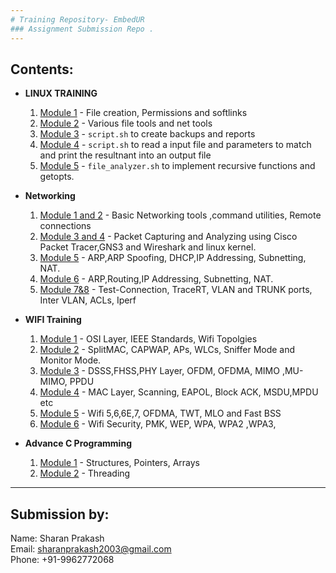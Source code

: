 ```yaml
---
# Training Repository- EmbedUR
### Assignment Submission Repo .
---
```

## Contents:
 - **LINUX TRAINING**
    1. [Module 1](https://github.com/Sharath15eUR/Sharan/tree/main/Linux%20Training/Assignment%201) - File creation, Permissions and softlinks
    2. [Module 2](https://github.com/Sharath15eUR/Sharan/tree/main/Linux%20Training/Assignment%202) - Various file tools and net tools
    3. [Module 3](https://github.com/Sharath15eUR/Sharan/tree/main/Linux%20Training/Assignment%203) - `script.sh` to create backups and reports
    4. [Module 4](https://github.com/Sharath15eUR/Sharan/tree/main/Linux%20Training/Assignment%204) - `script.sh` to read a input file and parameters to match and print the resultnant into an output file
    5. [Module 5](https://github.com/Sharath15eUR/Sharan/tree/main/Linux%20Training/Assignment%205) - `file_analyzer.sh` to implement recursive functions and getopts.

 - **Networking**
    1. [Module 1 and 2](https://github.com/Sharath15eUR/Sharan/tree/main/Networking/Module1and2.md) -  Basic Networking tools ,command utilities, Remote connections
    2. [Module 3 and 4](https://github.com/Sharath15eUR/Sharan/blob/main/Networking/Module3%264.md) -  Packet Capturing and Analyzing using Cisco Packet Tracer,GNS3 and Wireshark and linux kernel.
    3. [Module 5](https://github.com/Sharath15eUR/Sharan/blob/main/Networking/Module5.md) -  ARP,ARP Spoofing, DHCP,IP Addressing, Subnetting, NAT.
    4. [Module 6](https://github.com/Sharath15eUR/Sharan/blob/main/Networking/Module6.md) -  ARP,Routing,IP Addressing, Subnetting, NAT.
    5. [Module 7&8](https://github.com/Sharath15eUR/Sharan/blob/main/Networking/Module7&8.md) -  Test-Connection, TraceRT, VLAN and TRUNK ports, Inter VLAN, ACLs, Iperf

 - **WIFI Training**
    1. [Module 1](https://github.com/Sharath15eUR/Sharan/blob/main/WifiTraining/Module1.md) -  OSI Layer, IEEE Standards, Wifi Topolgies
    2. [Module 2](https://github.com/Sharath15eUR/Sharan/blob/main/WifiTraining/Module2.md) -  SplitMAC, CAPWAP, APs, WLCs, Sniffer Mode and Monitor Mode.
    3. [Module 3](https://github.com/Sharath15eUR/Sharan/blob/main/WifiTraining/Module3.md) - DSSS,FHSS,PHY Layer, OFDM, OFDMA, MIMO ,MU-MIMO, PPDU
    4. [Module 4](https://github.com/Sharath15eUR/Sharan/blob/main/WifiTraining/Module4.md) - MAC Layer, Scanning, EAPOL, Block ACK, MSDU,MPDU etc
    5. [Module 5](https://github.com/Sharath15eUR/Sharan/blob/main/WifiTraining/Module5.md) - Wifi 5,6,6E,7, OFDMA, TWT, MLO and Fast BSS
    6. [Module 6](https://github.com/Sharath15eUR/Sharan/blob/main/WifiTraining/Module6.md) - Wifi Security, PMK, WEP, WPA, WPA2 ,WPA3,  

 - **Advance C Programming**
    1. [Module 1](https://github.com/Sharath15eUR/Sharan/blob/main/Advance%20C%20Prog/Assignment-1) -  Structures, Pointers, Arrays
    2. [Module 2](https://github.com/Sharath15eUR/Sharan/blob/main/Advance%20C%20Prog/Assignment-2) -  Threading
---
## Submission by:
Name: Sharan Prakash <br>
Email: sharanprakash2003@gmail.com <br>
Phone: +91-9962772068
